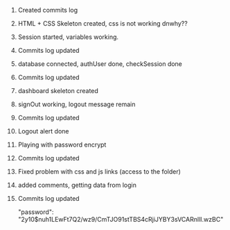 1. Created commits log
2. HTML + CSS Skeleton created, css is not working dnwhy??
3. Session started, variables working.
4. Commits log updated
5. database connected, authUser done, checkSession done
6. Commits log updated
7. dashboard skeleton created
8. signOut working, logout message remain
9. Commits log updated
10. Logout alert done
11. Playing with password encrypt
12. Commits log updated
13. Fixed problem with css and js links (access to the folder)
14. added comments, getting data from login
15. Commits log updated



    "password": "$2y$10$nuh1LEwFt7Q2/wz9/CmTJO91stTBS4cRjiJYBY3sVCARnllI.wzBC"